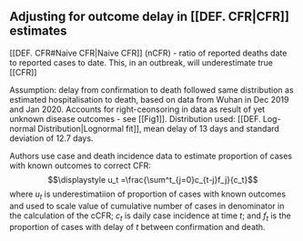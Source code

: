 ## Adjusting for outcome delay in [[DEF. CFR|CFR]] estimates

[[DEF. CFR#Naive CFR|Naive CFR]] (nCFR) - ratio of reported deaths date to reported cases to date. This, in an outbreak, will underestimate true [[CFR]]

Assumption: delay from confirmation to death followed same distribution as estimated hospitalisation to death, based on data from Wuhan in Dec 2019 and Jan 2020. Accounts for right-ceonsoring in data as result of yet unknown disease outcomes - see [[Fig1]]. Distribution used: [[DEF. Log-normal Distribution|Lognormal fit]], mean delay of 13 days and standard deviation of 12.7 days.

Authors use case and death incidence data to estimate proportion of cases with known outcomes to correct CFR:
$$\displaystyle u_t =\frac{\sum^t_{j=0}c_{t-j}f_j}{c_t}$$
where $u_t$ is underestimatiion of proportion of cases with known outcomes and used to scale value of cumulative number of cases in denominator in the calculation of the cCFR; $c_t$ is daily case incidence at time $t$; and $f_t$ is the proportion of cases with delay of $t$ between confirmation and death.